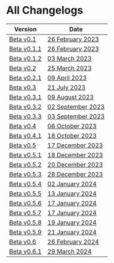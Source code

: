 # All Changelogs

| Version                       | Date                                |
|-------------------------------|-------------------------------------|
| [Beta v0.1](beta-v0.1.md)     | [26 February 2023](beta-v0.1.md)    |
| [Beta v0.1.1](beta-v0.1.1.md) | [26 February 2023](beta-v0.1.1.md)  |
| [Beta v0.1.2](beta-v0.1.2.md) | [03 March 2023](beta-v0.1.2.md)     |
| [Beta v0.2](beta-v0.2.md)     | [25 March 2023](beta-v0.2.md)       |
| [Beta v0.2.1](beta-v0.2.1.md) | [09 April 2023](beta-v0.2.1.md)     |
| [Beta v0.3](beta-v0.3.md)     | [21 July 2023](beta-v0.3.md)        |
| [Beta v0.3.1](beta-v0.3.1.md) | [09 August 2023](beta-v0.3.1.md)    |
| [Beta v0.3.2](beta-v0.3.2.md) | [02 September 2023](beta-v0.3.2.md) |
| [Beta v0.3.3](beta-v0.3.3.md) | [03 September 2023](beta-v0.3.3.md) |
| [Beta v0.4](beta-v0.4.md)     | [06 October 2023](beta-v0.4.md)     |
| [Beta v0.4.1](beta-v0.4.1.md) | [18 October 2023](beta-v0.4.1.md)   |
| [Beta v0.5](beta-v0.5.md)     | [17 December 2023](beta-v0.5.md)    |
| [Beta v0.5.1](beta-v0.5.1.md) | [18 December 2023](beta-v0.5.1.md)  |
| [Beta v0.5.2](beta-v0.5.2.md) | [20 December 2023](beta-v0.5.2.md)  |
| [Beta v0.5.3](beta-v0.5.3.md) | [28 December 2023](beta-v0.5.3.md)  |
| [Beta v0.5.4](beta-v0.5.4.md) | [02 January 2024](beta-v0.5.4.md)   |
| [Beta v0.5.5](beta-v0.5.5.md) | [13 January 2024](beta-v0.5.5.md)   |
| [Beta v0.5.6](beta-v0.5.6.md) | [17 January 2024](beta-v0.5.6.md)   |
| [Beta v0.5.7](beta-v0.5.7.md) | [17 January 2024](beta-v0.5.7.md)   |
| [Beta v0.5.8](beta-v0.5.8.md) | [19 January 2024](beta-v0.5.8.md)   |
| [Beta v0.5.9](beta-v0.5.9.md) | [21 January 2024](beta-v0.5.9.md)   |
| [Beta v0.6](beta-v0.6.md)     | [26 February 2024](beta-v0.6.md)    |
| [Beta v0.6.1](beta-v0.6.1.md) | [29 March 2024](beta-v0.6.1.md)     |



